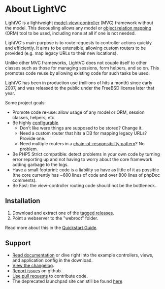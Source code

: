 About LightVC
=============

LightVC is a lightweight [model-view-controller](http://en.wikipedia.org/wiki/Model-view-controller) (MVC) framework without the model. This decoupling allows any model or [object relation mapping](http://en.wikipedia.org/wiki/List_of_object-relational_mapping_software) (ORM) tool to be used, including none at all if one is not needed.

LightVC's main purpose is to route requests to controller actions quickly and efficiently.  It aims to be extensible, allowing custom routers to be provided (e.g. map legacy URLs to their new locations).

Unlike other MVC frameworks, LightVC does not couple itself to other classes such as those for managing sessions, form helpers, and so on. This promotes code reuse by allowing existing code for such tasks be used.

LightVC has been in production use (millions of hits a month) since early 2007, and was released to the public under the FreeBSD license later that year.

Some project goals:

- Promote code re-use: allow usage of any model or ORM, session classes, helpers, etc.
- Be highly [configurable](/awbush/lightvc/blob/master/modules/lightvc/docs/user_guide/configuration.md).
	- Don't like were things are supposed to be stored?  Change it.
	- Need a custom router that hits a DB for mapping legacy URLs?  Provide one.
	- Need multiple routers in a [chain-of-responsibility pattern](http://en.wikipedia.org/wiki/Chain-of-responsibility_pattern)?  No problem.
- Be PHP5 Strict compatible: detect problems in your own code by turning error reporting up and not having to worry about the core framework adding garbage to the logs.
- Have a small footprint:  code is a liability so have as little of it as possible (the core currently has ~600 lines of code and over 800 lines of phpDoc comments).
- Be Fast: the view-controller routing code should not be the bottleneck.


Installation
------------

1. Download and extract one of the [tagged releases](https://github.com/awbush/lightvc/tags).
2. Point a webserver to the "webroot" folder.

Read more about this in the [Quickstart Guide](/awbush/lightvc/blob/master/modules/lightvc/docs/quickstart_guide.md).


Support
-------

- [Read documentation](/awbush/lightvc/blob/master/modules/lightvc/docs/index.md) or dive right into the example controllers, views, and application config in the download.
- [View the changelog](/awbush/lightvc/blob/master/modules/lightvc/CHANGELOG.md).
- [Report issues](https://github.com/awbush/lightvc/issues) on github.
- [Use pull requests](https://help.github.com/articles/using-pull-requests/) to contribute code.
- The deprecated launchpad site can still be found [here](https://launchpad.net/lightvc).
